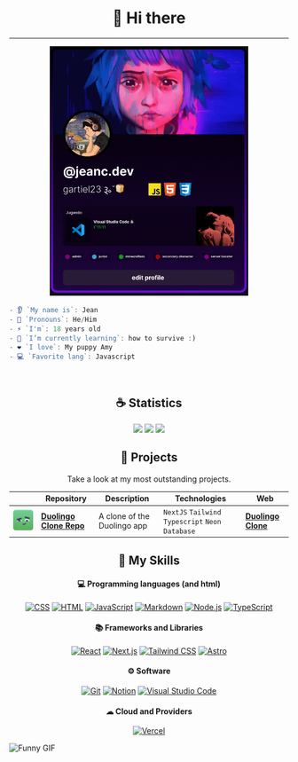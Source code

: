 <h1 align="center">👋 Hi there</h1>

<hr/>

<!-- Link to the PDF file -->

<p align="center">
  <a href="./img/Profile.pdf">
    <img src="./img/profile.png" alt="Profile" width="auto" height="450px">
  </a>
</p>

```javascript
- 👂 `My name is`: Jean
- 👦 `Pronouns`: He/Him
- ⚡ `I'm`: 18 years old
- 🌱 `I’m currently learning`: how to survive :)
- ❤️ `I love`: My puppy Amy
- 💻 `Favorite lang`: Javascript
```

<br/>

<h2 align="center">☕ Statistics</h2>

<p align="center">
  <img height="50%" width="auto" src ="https://github-readme-stats.vercel.app/api?username=jeancdevx&show_icons=true&count_private=true&theme=material-palenight&hide_border=true&hide=issues,contribs&bg_color=00000000">
  <img height="50%" width="auto" src ="https://github-readme-stats.vercel.app/api/top-langs/?username=jeancdevx&layout=compact&hide_border=true&theme=material-palenight&bg_color=00000000&langs_count=6&hide=jupyter%20notebook,tex,css,php&exclude_repo=Pacman-AI">
  <img src ="https://github-readme-streak-stats.herokuapp.com/?user=jeancdevx&theme=material-palenight&hide_border=true&background=FFFFFF00">
</p>

<h2 align="center">🚀 Projects</h2>
<p align="center">Take a look at my most outstanding projects.</p>
  
|  | Repository | Description | Technologies | Web |
| --- | --- | --- | --- | --- |
| ![Lingo](./img/mascot.svg) | [**Duolingo Clone Repo**](https://github.com/jeancdevx/duolingo-clone) | A clone of the Duolingo app | `NextJS` `Tailwind` `Typescript` `Neon Database` | [**Duolingo Clone**](https://duolingo-clone-dun.vercel.app/) |

<h2 align="center">🌱 My Skills</h2>

<h4 align="center">💻 Programming languages (and html)</h4>

<p align="center">
<a href="https://github.com/search?q=user%3ASammwyy1+language%3Acss"><img alt="CSS" src="https://img.shields.io/badge/CSS-1572B6.svg?logo=css3&logoColor=white"></a>
<a href="https://github.com/search?q=user%3ASammwyy1+language%3Ahtml"><img alt="HTML" src="https://img.shields.io/badge/HTML-E34F26.svg?logo=html5&logoColor=white"></a>
<a href="https://github.com/search?q=user%3ASammwyy1+language%3Ajavascript"><img alt="JavaScript" src="https://img.shields.io/badge/JavaScript-F7DF1E.svg?logo=javascript&logoColor=black"></a>
<a href="https://github.com/search?q=user%3ASammwyy1+language%3Amarkdown"><img alt="Markdown" src="https://img.shields.io/badge/Markdown-000000.svg?logo=markdown&logoColor=white"></a>
<a href="https://github.com/search?q=user%3ASammwyy1+language%3Ajavascript"><img alt="Node.js" src="https://img.shields.io/badge/Node.js-43853D.svg?logo=node.js&logoColor=white"></a>
<a href="https://github.com/search?q=user%3ASammwyy1+language%3AtypeScript"><img alt="TypeScript" src="https://img.shields.io/badge/TypeScript-007ACC.svg?logo=typescript&logoColor=white"></a>
</p>

<h4 align="center">📚 Frameworks and Libraries</h4>

<p align="center">
<a href="#"><img alt="React" src="https://img.shields.io/badge/React-61DAFB.svg?logo=react&logoColor=black"></a>
<a href="#"><img alt="Next.js" src="https://img.shields.io/badge/Next.js-000000.svg?logo=next.js&logoColor=white"></a>
<a href="#"><img alt="Tailwind CSS" src="https://img.shields.io/badge/Tailwind%20CSS-38B2AC.svg?logo=tailwind-css&logoColor=white"></a>
<a href="#"><img alt="Astro" src="https://img.shields.io/badge/Astro-000000.svg?logo=astro&logoColor=white"></a>
</p>

<h4 align="center">⚙ Software</h4>

<p align="center">
<a href="#"><img alt="Git" src="https://img.shields.io/badge/Git-F05033.svg?logo=git&logoColor=white"></a>
<a href="#"><img alt="Notion" src="https://img.shields.io/badge/Notion-010101.svg?logo=notion&logoColor=white"></a>
<a href="#"><img alt="Visual Studio Code" src="https://img.shields.io/badge/Visual%20Studio%20Code-0078d7.svg?logo=visual-studio-code&logoColor=white"></a>
</p>

<h4 align="center">☁ Cloud and Providers</h4>

<p align="center">
<a href="#"><img alt="Vercel" src="https://img.shields.io/badge/Vercel-000000.svg?logo=vercel&logoColor=white"></a>
</p>

![Funny GIF](./img/the-last-of-us.gif)
